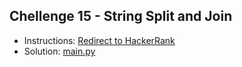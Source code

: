 ## Chellenge 15 - String Split and Join

- Instructions: [Redirect to HackerRank](https://www.hackerrank.com/challenges/python-string-split-and-join/problem?isFullScreen=true)
- Solution: [main.py](./main.py)
